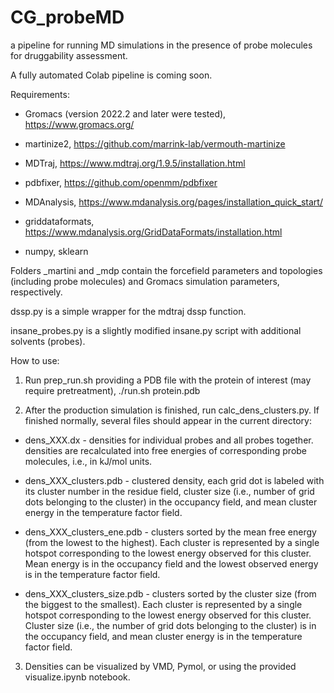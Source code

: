 # CG_probeMD
a pipeline for running MD simulations in the presence of probe molecules for druggability assessment.

A fully automated Colab pipeline is coming soon.

Requirements:
- Gromacs (version 2022.2 and later were tested), https://www.gromacs.org/

- martinize2, https://github.com/marrink-lab/vermouth-martinize

- MDTraj, https://www.mdtraj.org/1.9.5/installation.html

- pdbfixer, https://github.com/openmm/pdbfixer

- MDAnalysis, https://www.mdanalysis.org/pages/installation_quick_start/

- griddataformats, https://www.mdanalysis.org/GridDataFormats/installation.html

- numpy, sklearn

Folders _martini and _mdp contain the forcefield parameters and topologies (including probe molecules) and Gromacs simulation parameters, respectively.

dssp.py is a simple wrapper for the mdtraj dssp function.

insane_probes.py is a slightly modified insane.py script with additional solvents (probes).

How to use:

1. Run prep_run.sh providing a PDB file with the protein of interest (may require pretreatment), ./run.sh protein.pdb

2. After the production simulation is finished, run calc_dens_clusters.py. If finished normally, several files should appear in the current directory:

 - dens_XXX.dx - densities for individual probes and all probes together. densities are recalculated into free energies of corresponding probe molecules, i.e., in kJ/mol units.

 - dens_XXX_clusters.pdb - clustered density, each grid dot is labeled with its cluster number in the residue field, cluster size (i.e., number of grid dots belonging to the cluster) in the occupancy field, and mean cluster energy in the temperature factor field.

 - dens_XXX_clusters_ene.pdb - clusters sorted by the mean free energy (from the lowest to the highest). Each cluster is represented by a single hotspot corresponding to the lowest energy observed for this cluster. Mean energy is in the occupancy field and the lowest observed energy is in the temperature factor field.

 - dens_XXX_clusters_size.pdb - clusters sorted by the cluster size (from the biggest to the smallest). Each cluster is represented by a single hotspot corresponding to the lowest energy observed for this cluster. Cluster size (i.e., the number of grid dots belonging to the cluster) is in the occupancy field, and mean cluster energy is in the temperature factor field.
 
3. Densities can be visualized by VMD, Pymol, or using the provided visualize.ipynb notebook.
